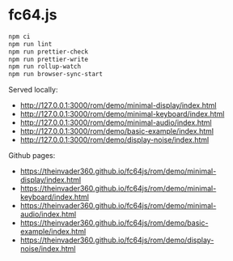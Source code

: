 # fc64.js

```bash
npm ci
npm run lint
npm run prettier-check
npm run prettier-write
npm run rollup-watch
npm run browser-sync-start
```

Served locally:

* <http://127.0.0.1:3000/rom/demo/minimal-display/index.html>
* <http://127.0.0.1:3000/rom/demo/minimal-keyboard/index.html>
* <http://127.0.0.1:3000/rom/demo/minimal-audio/index.html>
* <http://127.0.0.1:3000/rom/demo/basic-example/index.html>
* <http://127.0.0.1:3000/rom/demo/display-noise/index.html>

Github pages:

* <https://theinvader360.github.io/fc64js/rom/demo/minimal-display/index.html>
* <https://theinvader360.github.io/fc64js/rom/demo/minimal-keyboard/index.html>
* <https://theinvader360.github.io/fc64js/rom/demo/minimal-audio/index.html>
* <https://theinvader360.github.io/fc64js/rom/demo/basic-example/index.html>
* <https://theinvader360.github.io/fc64js/rom/demo/display-noise/index.html>

